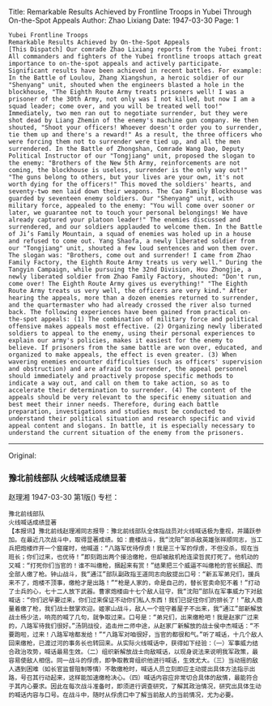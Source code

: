 Title: Remarkable Results Achieved by Frontline Troops in Yubei Through On-the-Spot Appeals
Author: Zhao Lixiang
Date: 1947-03-30
Page: 1

    Yubei Frontline Troops
    Remarkable Results Achieved by On-the-Spot Appeals
    [This Dispatch] Our comrade Zhao Lixiang reports from the Yubei front: All commanders and fighters of the Yubei frontline troops attach great importance to on-the-spot appeals and actively participate. Significant results have been achieved in recent battles. For example: In the Battle of Loulou, Zhang Xiangshun, a heroic soldier of our "Shenyang" unit, shouted when the engineers blasted a hole in the blockhouse, "The Eighth Route Army treats prisoners well! I was a prisoner of the 30th Army, not only was I not killed, but now I am a squad leader; come over, and you will be treated well too!" Immediately, two men ran out to negotiate surrender, but they were shot dead by Liang Zhemin of the enemy's machine gun company. He then shouted, "Shoot your officers! Whoever doesn't order you to surrender, tie them up and there's a reward!" As a result, the three officers who were forcing them not to surrender were tied up, and all the men surrendered. In the Battle of Zhongshan, Comrade Wang Dao, Deputy Political Instructor of our "Tongjiang" unit, proposed the slogan to the enemy: "Brothers of the New 5th Army, reinforcements are not coming, the blockhouse is useless, surrender is the only way out!" "The guns belong to others, but your lives are your own, it's not worth dying for the officers!" This moved the soldiers' hearts, and seventy-two men laid down their weapons. The Cao Family Blockhouse was guarded by seventeen enemy soldiers. Our "Shenyang" unit, with military force, appealed to the enemy: "You will come over sooner or later, we guarantee not to touch your personal belongings! We have already captured your platoon leader!" The enemies discussed and surrendered, and our soldiers applauded to welcome them. In the Battle of Ji’s Family Mountain, a squad of enemies was holed up in a house and refused to come out. Yang Shaofa, a newly liberated soldier from our "Tongjiang" unit, shouted a few loud sentences and won them over. The slogan was: "Brothers, come out and surrender! I came from Zhao Family Factory, the Eighth Route Army treats us very well." During the Tangyin Campaign, while pursuing the 32nd Division, Hou Zhongjie, a newly liberated soldier from Zhao Family Factory, shouted: "Don't run, come over! The Eighth Route Army gives us everything!" "The Eighth Route Army treats us very well, the officers are very kind." After hearing the appeals, more than a dozen enemies returned to surrender, and the quartermaster who had already crossed the river also turned back. The following experiences have been gained from practical on-the-spot appeals: (1) The combination of military force and political offensive makes appeals most effective. (2) Organizing newly liberated soldiers to appeal to the enemy, using their personal experiences to explain our army's policies, makes it easiest for the enemy to believe. If prisoners from the same battle are won over, educated, and organized to make appeals, the effect is even greater. (3) When wavering enemies encounter difficulties (such as officers' supervision and obstruction) and are afraid to surrender, the appeal personnel should immediately and proactively propose specific methods to indicate a way out, and call on them to take action, so as to accelerate their determination to surrender. (4) The content of the appeals should be very relevant to the specific enemy situation and best meet their inner needs. Therefore, during each battle preparation, investigations and studies must be conducted to understand their political situation and research specific and vivid appeal content and slogans. In battle, it is especially necessary to understand the current situation of the enemy from the prisoners.



<hr /> 

Original: 


### 豫北前线部队  火线喊话成绩显著
赵理湘
1947-03-30
第1版()
专栏：

    豫北前线部队
    火线喊话成绩显著
    【本报讯】豫北前线赵理湘同志报导：豫北前线部队全体指战员对火线喊话极为重视，并踊跃参加。在最近几次战斗中，取得显著成绩。如：鹿楼战斗，我“沈阳”部杀敌英雄张祥顺同志，当工兵把炮楼炸开一个窟窿时，他喊道：“八路军优待俘虏！我是三十军的俘虏，不但没杀，现在当班长；你们过来，也优待！”即刻跑出两个接洽缴枪，但却被敌机枪连梁哲民打死了。他机动的又喊：“打死你们当官的！谁不叫缴枪，捆起来有赏！”结果把三个威逼不叫缴枪的官长捆起、而全部人缴了枪。钟山战斗，我“通江”部队副政指王道同志向敌提出口号：“新五军弟兄们，援兵来不了，炮楼不顶事，缴枪才是出路！”“枪是人家的，命是自己的，替长官卖命犯不着！”打动了士兵的心，七十二人放下武器。曹家炮楼由十七个敌人驻守，我“沈阳”部队在军事威力下对敌喊话：“你们迟早要过来，你们过来保证不动你们私人东西！我们已捉住你们的排长了！”敌人商量着缴了枪，我们战士鼓掌欢迎。姬家山战斗，敌人一个班守着屋子不出来，我“通江”部新解放战士杨少法，响亮的喊了几句，就争取过来。口号是：“弟兄们，出来缴枪吧！我是赵家厂过来的，八路军待我们很好。”汤阴战役，追击卅二师中途，从赵家厂新解放的战士侯中杰喊话：“不要跑啦，过来！八路军啥都发给！”“八路军对咱很好，当官的都很和气。”听了喊话，十几个敌人回来缴枪，已渡过河的事务长也转回来。从实际火线喊话中，获得如下经验：（一）军事威力结合政治攻势，喊话最易生效。（二）组织新解放战士向敌喊话，以现身说法来说明我军政策，最容易使敌人相信。同一战斗的俘虏，即争取教育组织他进行喊话，生效尤大。（三）当动摇的敌人遇到困难（如长官监督阻制等情）不敢缴枪时，喊话人员立刻即应主动提出具体方法指示出路，号召其行动起来，这样能加速缴枪决心。（四）喊话内容应非常切合具体的敌情，最能符合于其内心要求。因此在每次战斗准备时，即须进行调查研究，了解其政治情况，研究出具体生动的喊话内容与口号。在战斗中，随时从俘虏口中了解当前敌人的当前情况，尤为必要。
